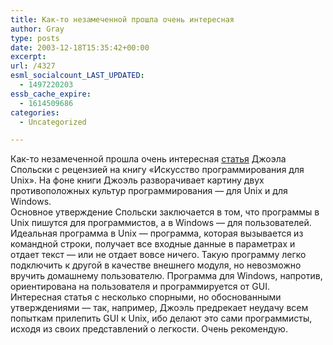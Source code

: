 ```yaml
---
title: Как-то незамеченной прошла очень интересная
author: Gray
type: posts
date: 2003-12-18T15:35:42+00:00
excerpt:
url: /4327
esml_socialcount_LAST_UPDATED:
  - 1497220203
essb_cache_expire:
  - 1614509686
categories:
  - Uncategorized

---
```








Как-то незамеченной прошла очень интересная <a href="http://www.joelonsoftware.com/articles/Biculturalism.html" target="_blank">статья</a> Джоэла Спольски с рецензией на книгу &#171;Искусство программирования для Unix&#187;. На фоне книги Джоэль разворачивает картину двух противоположных культур программирования &#8212; для Unix и для Windows.  
Основное утверждение Спольски заключается в том, что программы в Unix пишутся для программистов, а в Windows &#8212; для пользователей. Идеальная программа в Unix &#8212; программа, которая вызывается из командной строки, получает все входные данные в параметрах и отдает текст &#8212; или не отдает вовсе ничего. Такую программу легко подключить к другой в качестве внешнего модуля, но невозможно вручить домашнему пользователю. Программа для Windows, напротив, ориентирована на пользователя и программируется от GUI.  
Интересная статья с несколько спорными, но обоснованными утверждениями &#8212; так, например, Джоэль предрекает неудачу всем попыткам прилепить GUI к Unix, ибо делают это сами программисты, исходя из своих представлений о легкости. Очень рекомендую.
